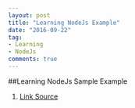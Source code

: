 ```yaml
---
layout: post
title: "Learning NodeJs Example"
date: "2016-09-22"
tag:
- Learning
- NodeJs
comments: true
---
```

##Learning NodeJs Sample Example
   1. [Link Source](https://github.com/superluo/NodeJsExample)
